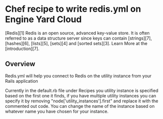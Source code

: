 Chef recipe to write redis.yml on Engine Yard Cloud
=========

[Redis][1] Redis is an open source, advanced key-value store. It is often referred to as a data structure server since keys can contain [strings][7], [hashes][6], [lists][5], [sets][4] and [sorted sets][3].  Learn More at the [introduction][7].

Overview
--------

Redis.yml will help you connect to Redis on the utility instance from your Rails application

Currently in the default.rb file under Recipes you utility instance is specified based on the first one it finds, if you have multiple utility instances you can specify it by removing "node['utility_instances'].first" and replace it with the commented out code. You can change the name of the instance based on whatever name you have chosen for your instance.

